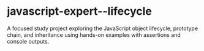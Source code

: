 # javascript-expert--lifecycle
A focused study project exploring the JavaScript object lifecycle, prototype chain, and inheritance using hands-on examples with assertions and console outputs.
